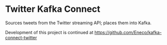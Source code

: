 Twitter Kafka Connect
=====================

Sources tweets from the Twitter streaming API; places them into Kafka.

Development of this project is continued at https://github.com/Eneco/kafka-connect-twitter
